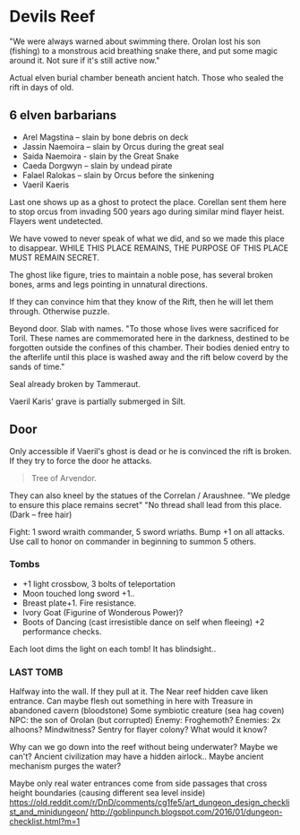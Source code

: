 # Devils Reef
"We were always warned about swimming there. Orolan lost his son (fishing) to a monstrous acid breathing snake there, and put some magic around it. Not sure if it's still active now."

Actual elven burial chamber beneath ancient hatch. Those who sealed the rift in days of old.

## 6 elven barbarians
- Arel Magstina – slain by bone debris on deck
- Jassin Naemoira – slain by Orcus during the great seal
- Saida Naemoira - slain by the Great Snake
- Caeda Dorgwyn – slain by undead pirate
- Falael Ralokas – slain by Orcus before the sinkening
- Vaeril Kaeris

Last one shows up as a ghost to protect the place. Corellan sent them here to stop orcus from invading 500 years ago during similar mind flayer heist. Flayers went undetected.

We have vowed to never speak of what we did, and so we made this place to disappear.
WHILE THIS PLACE REMAINS, THE PURPOSE OF THIS PLACE MUST REMAIN SECRET.

The ghost like figure, tries to maintain a noble pose, has several broken bones, arms and legs pointing in unnatural directions.

If they can convince him that they know of the Rift, then he will let them through. Otherwise puzzle.

Beyond door. Slab with names. "To those whose lives were sacrificed for Toril. These names are commemorated here in the darkness, destined to be forgotten outside the confines of this chamber. Their bodies denied entry to the afterlife until this place is washed away and the rift below coverd by the sands of time."

Seal already broken by Tammeraut.

Vaeril Karis' grave is partially submerged in Silt.

## Door
Only accessible if Vaeril's ghost is dead or he is convinced the rift is broken. If they try to force the door he attacks.

> Tree of Arvendor.

They can also kneel by the statues of the Correlan / Araushnee.
"We pledge to ensure this place remains secret"
"No thread shall lead from this place. (Dark – free hair)

Fight: 1 sword wraith commander, 5 sword wriaths. Bump +1 on all attacks. Use call to honor on commander in beginning to summon 5 others.

### Tombs
- +1 light crossbow, 3 bolts of teleportation
- Moon touched long sword +1..
- Breast plate+1. Fire resistance.
- Ivory Goat (Figurine of Wonderous Power)?
- Boots of Dancing (cast irresistible dance on self when fleeing) +2 performance checks.

Each loot dims the light on each tomb! It has blindsight..

### LAST TOMB
Halfway into the wall. If they pull at it. The
Near reef hidden cave liken entrance.
Can maybe flesh out something in here with
Treasure in abandoned cavern (bloodstone)
Some symbiotic creature (sea hag coven)
NPC: the son of Orolan (but corrupted)
Enemy: Froghemoth?
Enemies: 2x alhoons?
Mindwitness? Sentry for flayer colony? What would it know?

Why can we go down into the reef without being underwater?
Maybe we can't? Ancient civilization may have a hidden airlock..
Maybe ancient mechanism purges the water?

Maybe only real water entrances come from side passages that cross height boundaries (causing different sea level inside)
https://old.reddit.com/r/DnD/comments/cg1fe5/art_dungeon_design_checklist_and_minidungeon/
http://goblinpunch.blogspot.com/2016/01/dungeon-checklist.html?m=1
